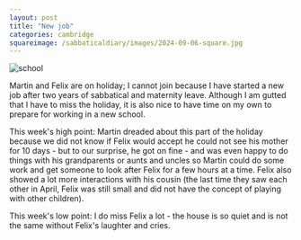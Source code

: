 ```yaml
---
layout: post
title: "New job"
categories: cambridge
squareimage: /sabbaticaldiary/images/2024-09-06-square.jpg
---
```

<img src="/sabbaticaldiary/images/2024-09-06.jpg" alt="school" class="center">

Martin and Felix are on holiday; I cannot join because I have started a new job after two years of sabbatical and maternity leave. Although I am gutted that I have to miss the holiday, it is also nice to have time on my own to prepare for working in a new school. 

This week's high point: Martin dreaded about this part of the holiday because we did not know if Felix would accept he could not see his mother for 10 days - but to our surprise, he got on fine - and was even happy to do things with his grandparents or aunts and uncles so Martin could do some work and get someone to look after Felix for a few hours at a time. Felix also showed a lot more interactions with his cousin (the last time they saw each other in April, Felix was still small and did not have the concept of playing with other children).

This week's low point: I do miss Felix a lot - the house is so quiet and is not the same without Felix's laughter and cries.